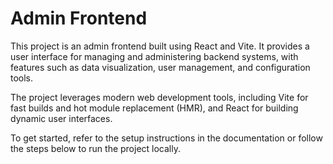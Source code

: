 # Admin Frontend

This project is an admin frontend built using React and Vite. It provides a user interface for managing and administering backend systems, with features such as data visualization, user management, and configuration tools.

The project leverages modern web development tools, including Vite for fast builds and hot module replacement (HMR), and React for building dynamic user interfaces.

To get started, refer to the setup instructions in the documentation or follow the steps below to run the project locally.
